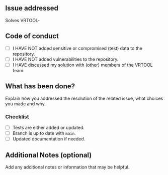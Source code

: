 ## Issue addressed
Solves VRTOOL-<issue number>

## Code of conduct
- [ ] I HAVE NOT added sensitive or compromised (test) data to the repository.
- [ ] I HAVE NOT added vulnerabilities to the repository.
- [ ] I HAVE discussed my solution with (other) members of the VRTOOL team.

## What has been done?
Explain how you addressed the resolution of the related issue, what choices you made and why.

### Checklist
- [ ] Tests are either added or updated.
- [ ] Branch is up to date with `main`.
- [ ] Updated documentation if needed.

## Additional Notes (optional)
Add any additional notes or information that may be helpful.
